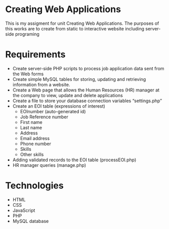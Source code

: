 # Creating Web Applications

This is my assigment for unit Creating Web Applications. The purposes of this works are to create from static to interactive website including server-side programing

# Requirements

- Create server-side PHP scripts to process job application data sent from the Web forms 
- Create simple MySQL tables for storing, updating and retrieving information from a website.
- Create a Web page that allows the Human Resources (HR) manager at the company to view, update and delete applications
- Create a file to store your database connection variables “settings.php”
- Create an EOI table (expressions of interest)
  * EOInumber (auto-generated id)
  * Job Reference number
  * First name
  * Last name
  * Address
  * Email address
  * Phone number
  * Skills
  * Other skills
- Adding validated records to the EOI table (processEOI.php)
- HR manager queries (manage.php)

# Technologies

- HTML
- CSS
- JavaScript
- PHP
- MySQL database 
